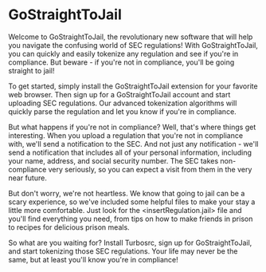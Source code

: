# GoStraightToJail

Welcome to GoStraightToJail, the revolutionary new software that will help you navigate the confusing world of SEC regulations! With GoStraightToJail, you can quickly and easily tokenize any regulation and see if you're in compliance. But beware - if you're not in compliance, you'll be going straight to jail!

To get started, simply install the GoStraightToJail extension for your favorite web browser. Then sign up for a GoStraightToJail account and start uploading SEC regulations. Our advanced tokenization algorithms will quickly parse the regulation and let you know if you're in compliance.

But what happens if you're not in compliance? Well, that's where things get interesting. When you upload a regulation that you're not in compliance with, we'll send a notification to the SEC. And not just any notification - we'll send a notification that includes all of your personal information, including your name, address, and social security number. The SEC takes non-compliance very seriously, so you can expect a visit from them in the very near future.

But don't worry, we're not heartless. We know that going to jail can be a scary experience, so we've included some helpful files to make your stay a little more comfortable. Just look for the <insertRegulation.jail> file and you'll find everything you need, from tips on how to make friends in prison to recipes for delicious prison meals.

So what are you waiting for? Install Turbosrc, sign up for GoStraightToJail, and start tokenizing those SEC regulations. Your life may never be the same, but at least you'll know you're in compliance!